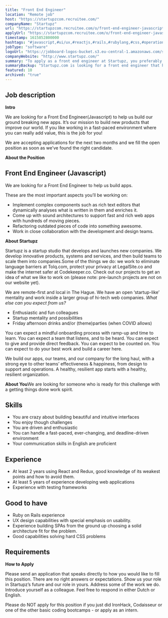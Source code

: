 ```yaml
---
title: "Front End Engineer"
location: "Remote job"
host: "https://startupzcom.recruitee.com/"
companyName: "Startupz"
url: "https://startupzcom.recruitee.com/o/front-end-engineer-javascript-4"
applyUrl: "https://startupzcom.recruitee.com/o/front-end-engineer-javascript-4/c/new"
timestamp: 1615852800000
hashtags: "#javascript,#ui/ux,#reactjs,#rails,#rubylang,#css,#operations,#English,#Dutch"
jobType: "software"
logoUrl: "https://jobboard-logos-bucket.s3.eu-central-1.amazonaws.com/startupz-com"
companyWebsite: "http://www.startupz.com/"
summary: "To apply as a front end engineer at Startupz, you preferably need to have 5 years of experience developing web applications."
summaryBackup: "Startupz.com is looking for a front end engineer that has experience in: #javascript, #ui/ux, #reactjs."
featured: 10
archived: "true"
---
```


## Job description

**Intro**

We are looking for a Front End Engineer(Javascript) to help us build our ground breaking new apps. It’s our mission to build new products that improve our world. If you like working in a fast-paced environment where you can really add value, this is the job for you!

We are accepting applications for the next two months and we fill the open position as soon as we’ve found the right candidate.

**About the Position**

## Front End Engineer (Javascript)

We are looking for a Front End Engineer to help us build apps.

These are the most important aspects you’ll be working on:

*   Implement complex components such as rich text editors that dynamically analyses what is written in them and enriches it.
*   Come up with sound architectures to support fast and rich web apps with hundreds of moving pieces.
*   Refactoring outdated pieces of code into something awesome.
*   Work in close collaboration with the development and design teams.

**About Startupz**

Startupz is a startup studio that develops and launches new companies. We develop innovative products, systems and services, and then build teams to scale them into companies.Some of the things we do: we work to eliminate language barriers at Tolq.com, protect your privacy at LegalSite.co and make the internet safer at Codekeeper.co. Check out our projects to get an idea of what we like to work on (please note: pre-launch projects are not on our website yet).

We are remote-first and local in The Hague. We have an open ‘startup-like’ mentality and work inside a larger group of hi-tech web companies. _What else can you expect from us?_

*   Enthusiastic and fun colleagues
*   Startup mentality and possibilities
*   Friday afternoon drinks and/or (theme)parties (when COVID allows)

You can expect a mindful onboarding process with ramp-up and time to learn. You can expect a team that listens, and to be heard. You can expect to give and provide direct feedback. You can expect to be counted on. You can expect to do your best work and build a career here.

We build our apps, our teams, and our company for the long haul, with a strong eye to other teams’ effectiveness & happiness, from design to support and operations. A healthy, resilient app starts with a healthy, resilient organization.

**About You**We are looking for someone who is ready for this challenge with a getting things done work spirit.

## Skills

*   You are crazy about building beautiful and intuitive interfaces
*   You enjoy though challenges
*   You are driven and enthusiastic
*   You can handle a fast-paced, ever-changing, and deadline-driven environment
*   Your communication skills in English are proficient

## Experience

*   At least 2 years using React and Redux, good knowledge of its weakest points and how to avoid them.
*   At least 5 years of experience developing web applications
*   Experience with testing frameworks

## Good to have

*   Ruby on Rails experience
*   UX design capabilities with special emphasis on usability.
*   Experience building SPAs from the ground up choosing a solid architecture fit for the problem.
*   Good capabilities solving hard CSS problems

## Requirements

**How to Apply**

Please send an application that speaks directly to how you would like to fill this position. There are no right answers or expectations. Show us your role in Startupz’s future and our role in yours. Address some of the work we do. Introduce yourself as a colleague. Feel free to respond in either Dutch or English.

Please do NOT apply for this position if you just did IronHack, Codaisseur or one of the other basic coding bootcamps - or apply as an intern.
